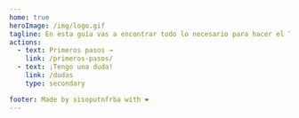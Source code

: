 ```yaml
---
home: true
heroImage: /img/logo.gif
tagline: En esta guía vas a encontrar todo lo necesario para hacer el TP de Sistemas Operativos.
actions:
  - text: Primeros pasos →
    link: /primeros-pasos/
  - text: ¡Tengo una duda!
    link: /dudas
    type: secondary

footer: Made by sisoputnfrba with ❤️
---
```

